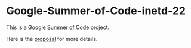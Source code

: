 # Google-Summer-of-Code-inetd-22
This is a [Google Summer of Code](https://summerofcode.withgoogle.com) project.

Here is the [proposal](https://github.com/CCLDArjun/Google-Summer-of-Code-inetd-22/blob/main/inetdproposal.pdf) for more details.

